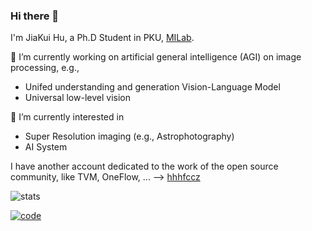 ### Hi there 👋

I'm JiaKui Hu, a Ph.D Student in PKU, [MILab](https://wiki.milab.wiki/).

🔭 I’m currently working on artificial general intelligence (AGI) on image processing, e.g.,
   - Unifed understanding and generation Vision-Language Model
   - Universal low-level vision

🌱 I’m currently interested in
   - Super Resolution imaging (e.g., Astrophotography)
   - AI System

I have another account dedicated to the work of the open source community, like TVM, OneFlow, ... --> [hhhfccz](https://github.com/hhhfccz)

![stats](https://github-readme-stats.vercel.app/api?username=jkhu29&show_icons=true&count_private=true&hide=prs&theme=vue-dark&include_all_commits=true)

[![code](https://github-readme-stats.vercel.app/api/top-langs/?username=jkhu29&hide=html,scss,css,javascript,c&theme=vue-dark&layout=compact)](https://github.com/anuraghazra/github-readme-stats)

<!--
**jkhu29/jkhu29** is a ✨ _special_ ✨ repository because its `README.md` (this file) appears on your GitHub profile.

Here are some ideas to get you started:

- 🔭 I’m currently working on ...
- 🌱 I’m currently learning ...
- 👯 I’m looking to collaborate on ...
- 🤔 I’m looking for help with ...
- 💬 Ask me about ...
- 📫 How to reach me: ...
- 😄 Pronouns: ...
- ⚡ Fun fact: ...
-->
